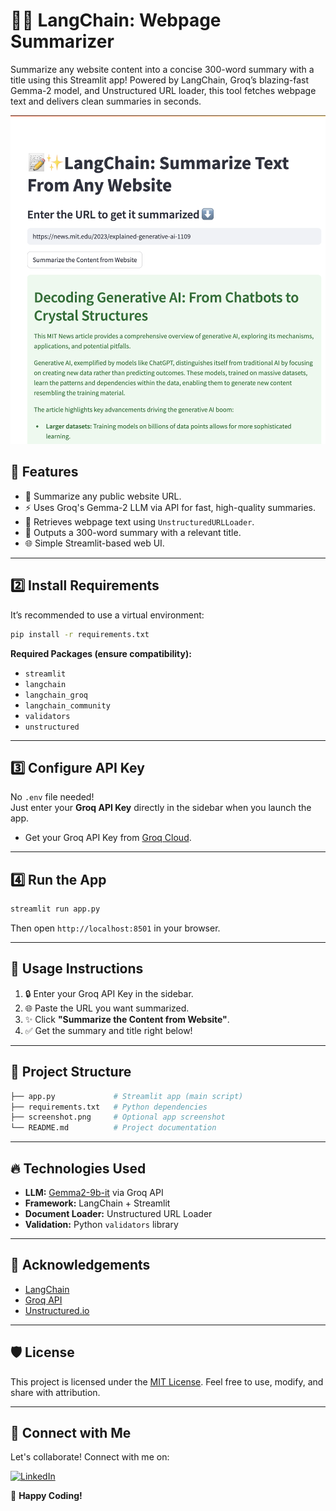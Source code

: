 # 📝✨ LangChain: Webpage Summarizer

Summarize any website content into a concise 300-word summary with a title using this Streamlit app! Powered by LangChain, Groq’s blazing-fast Gemma-2 model, and Unstructured URL loader, this tool fetches webpage text and delivers clean summaries in seconds.

![App Screenshot](screenshot.png)

## 🚀 Features

- 🔗 Summarize any public website URL.
- ⚡ Uses Groq's Gemma-2 LLM via API for fast, high-quality summaries.
- 📄 Retrieves webpage text using `UnstructuredURLLoader`.
- 📝 Outputs a 300-word summary with a relevant title.
- 🌐 Simple Streamlit-based web UI.

---

## 2️⃣ Install Requirements

It’s recommended to use a virtual environment:

```bash
pip install -r requirements.txt
```

**Required Packages (ensure compatibility):**

- `streamlit`
- `langchain`
- `langchain_groq`
- `langchain_community`
- `validators`
- `unstructured`

---

## 3️⃣ Configure API Key

No `.env` file needed!  
Just enter your **Groq API Key** directly in the sidebar when you launch the app.

- Get your Groq API Key from [Groq Cloud](https://console.groq.com/keys).

---

## 4️⃣ Run the App

```bash
streamlit run app.py
```

Then open `http://localhost:8501` in your browser.

---

## 🔑 Usage Instructions

1. 🔒 Enter your Groq API Key in the sidebar.
2. 🌐 Paste the URL you want summarized.
3. ✨ Click **"Summarize the Content from Website"**.
4. ✅ Get the summary and title right below!

---

## 📂 Project Structure

```bash
├── app.py             # Streamlit app (main script)
├── requirements.txt   # Python dependencies
├── screenshot.png     # Optional app screenshot
└── README.md          # Project documentation
```

---

## 🔥 Technologies Used

- **LLM:** [Gemma2-9b-it](https://groq.com) via Groq API
- **Framework:** LangChain + Streamlit
- **Document Loader:** Unstructured URL Loader
- **Validation:** Python `validators` library

---

## 🙌 Acknowledgements

- [LangChain](https://github.com/langchain-ai/langchain)
- [Groq API](https://groq.com/)
- [Unstructured.io](https://unstructured.io/)

---

## 🛡️ License

This project is licensed under the [MIT License](LICENSE). Feel free to use, modify, and share with attribution.

---
## 📢 Connect with Me

Let's collaborate! Connect with me on:

[![LinkedIn](https://img.shields.io/badge/LinkedIn-0077B5?style=for-the-badge&logo=linkedin&logoColor=white)](https://www.linkedin.com/in/v-rithul-06b5632b6/)  

🚀 **Happy Coding!**
